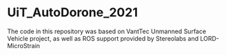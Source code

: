 # UiT_AutoDorone_2021
The code in this repository was based on VantTec Unmanned Surface Vehicle project, as well as ROS support provided by Stereolabs and LORD-MicroStrain


